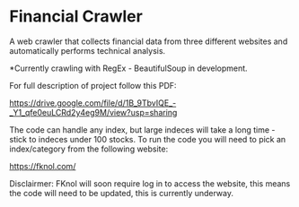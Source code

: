 # Financial Crawler
A web crawler that collects financial data from three different websites and automatically performs technical analysis.

*Currently crawling with RegEx - BeautifulSoup in development.

For full description of project follow this PDF:

https://drive.google.com/file/d/1B_9TbvIQE_-_Y1_qfe0euLCRd2y4eg9M/view?usp=sharing


The code can handle any index, but large indeces will take a long time - stick to indeces under 100 stocks. To run the code you will need to pick an index/category from the following website:

https://fknol.com/

Disclairmer: FKnol will soon require log in to access the website, this means the code will need to be updated, this is currently underway.
